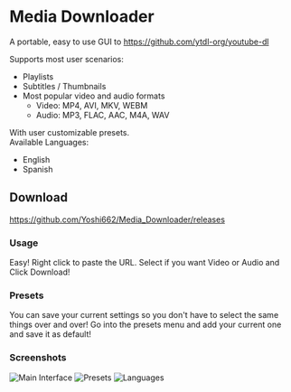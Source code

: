 # Media Downloader
A portable, easy to use GUI to https://github.com/ytdl-org/youtube-dl

Supports most user scenarios:
* Playlists
* Subtitles / Thumbnails
* Most popular video and audio formats
	* Video: MP4, AVI, MKV, WEBM
	* Audio: MP3, FLAC, AAC, M4A, WAV

With user customizable presets.  
Available Languages:
* English
* Spanish

## Download
https://github.com/Yoshi662/Media_Downloader/releases

### Usage
Easy! Right click to paste the URL. Select if you want Video or Audio and Click Download!

### Presets
You can save your current settings so you don't have to select the same things over and over!
Go into the presets menu and add your current one and save it as default!

### Screenshots
![Main Interface](https://i.imgur.com/yYcto2U.png)
![Presets](https://i.imgur.com/tZ6iZ9N.png)
![Languages](https://i.imgur.com/B77AM4s.png)

